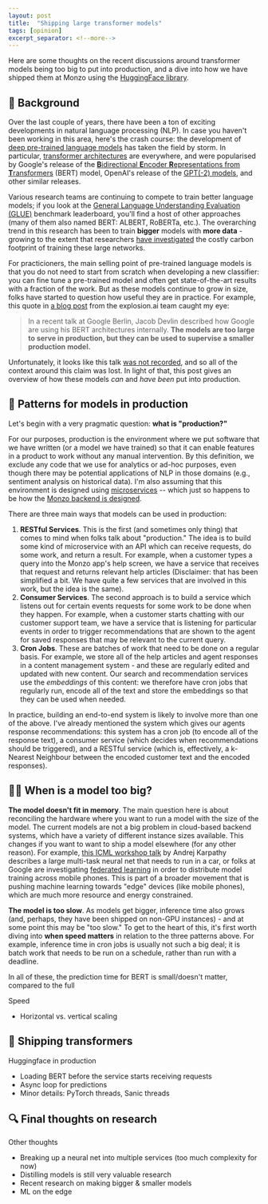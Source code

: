 ```yaml
---
layout: post
title:  "Shipping large transformer models"
tags: [opinion]
excerpt_separator: <!--more-->
---
```


Here are some thoughts on the recent discussions around transformer models being too big to put into production, and a dive into how we have shipped them at Monzo using the [HuggingFace library](https://huggingface.co/).
<!--more-->

## 💬 Background

Over the last couple of years, there have been a ton of exciting developments in natural language processing (NLP). In case you haven't been working in this area, here's the crash course: the development of [deep pre-trained language models](http://ruder.io/nlp-imagenet/) has taken the field by storm. In particular, [transformer architectures](https://arxiv.org/abs/1706.03762) are everywhere, and were popularised by Google's release of the [**B**idirectional **E**ncoder **R**epresentations from **T**ransformers](https://arxiv.org/abs/1810.04805) (BERT) model, OpenAI's release of the [GPT(-2) models](https://openai.com/blog/better-language-models/), and other similar releases.

Various research teams are continuing to compete to train better language models; if you look at the [General Language Understanding Evaluation (GLUE)](https://gluebenchmark.com/leaderboard) benchmark leaderboard, you'll find a host of other approaches (many of them also named BERT: ALBERT, RoBERTa, etc.). The overarching trend in this research has been to train **bigger** models with **more data** - growing to the extent that researchers [have investigated](https://arxiv.org/abs/1906.02243) the costly carbon footprint of training these large networks.

For practicioners, the main selling point of pre-trained language models is that you do not need to start from scratch when developing a new classifier: you can fine tune a pre-trained model and often get state-of-the-art results with a fraction of the work. But as these models continue to grow in size, folks have started to question how useful they are in practice. For example, this quote in [a blog post](https://explosion.ai/blog/spacy-pytorch-transformers) from the explosion.ai team caught my eye:

> In a recent talk at Google Berlin, Jacob Devlin described how Google are using his BERT architectures internally. **The models are too large to serve in production, but they can be used to supervise a smaller production model.** 

Unfortunately, it looks like this talk [was not recorded](https://twitter.com/honnibal/status/1157592067712966657), and so all of the context around this claim was lost. In light of that, this post gives an overview of how these models _can_ and _have been_ put into production.

## 🚢 Patterns for models in production

Let's begin with a very pragmatic question: **what is "production?"**

For our purposes, production is the environment where we put software that we have written (or a model we have trained) so that it can enable features in a product to work without any manual intervention. By this definition, we exclude any code that we use for analytics or ad-hoc purposes, even though there may be potential applications of NLP in those domains (e.g., sentiment analysis on historical data). I'm also assuming that this environment is designed using [microservices](https://en.wikipedia.org/wiki/Microservices) -- which just so happens to be how the [Monzo backend is designed](https://monzo.com/blog/2016/09/19/building-a-modern-bank-backend).

There are three main ways that models can be used in production:
1. **RESTful Services**. This is the first (and sometimes only thing) that comes to mind when folks talk about "production." The idea is to build some kind of microservice with an API which can receive requests, do some work, and return a result. For example, when a customer types a query into the Monzo app's help screen, we have a service that receives that request and returns relevant help articles (Disclaimer: that has been simplified a bit. We have quite a few services that are involved in this work, but the idea is the same).
2. **Consumer Services**. The second approach is to build a service which listens out for certain events requests for some work to be done when they happen. For example, when a customer starts chatting with our customer support team, we have a service that is listening for particular events in order to trigger recommendations that are shown to the agent for saved responses that may be relevant to the current query.
3. **Cron Jobs**. These are batches of work that need to be done on a regular basis. For example, we store all of the help articles and agent responses in a content management system - and these are regularly edited and updated with new content. Our search and recommendation services use the _embeddings_ of this content: we therefore have cron jobs that regularly run, encode all of the text and store the embeddings so that they can be used when needed.

In practice, building an end-to-end system is likely to involve more than one of the above. I've already mentioned the system which gives our agents response recommendations: this system has a cron job (to encode all of the response text), a consumer service (which decides when recommendations should be triggered), and a RESTful service (which is, effectively, a k-Nearest Neighbour between the encoded customer text and the encoded responses).  

## 🙅‍♂️ When is a model too big?

**The model doesn't fit in memory**. The main question here is about reconciling the hardware where you want to run a model with the size of the model. The current models are not a big problem in cloud-based backend systems, which have a variety of different instance sizes available. This changes if you want to want to ship a model elsewhere (for any other reason). For example, [this ICML workshop talk](https://slideslive.com/38917690/multitask-learning-in-the-wilderness) by Andrej Karpathy describes a large multi-task neural net that needs to run in a car, or folks at Google are investigating [federated learning](https://ai.googleblog.com/2017/04/federated-learning-collaborative.html) in order to distribute model training across mobile phones. This is part of a broader movement that is pushing machine learning towards "edge" devices (like mobile phones), which are much more resource and energy constrained.

**The model is too slow**. As models get bigger, inference time also grows (and, perhaps, they have been shipped on non-GPU instances) - and at some point this may be "too slow." To get to the heart of this, it's first worth diving into **when speed matters** in relation to the three patterns above. For example, inference time in cron jobs is usually not such a big deal; it is batch work that needs to be run on a schedule, rather than run with a deadline. 

In all of these, the prediction time for BERT is small/doesn't matter, compared to the full

Speed
* Horizontal vs. vertical scaling

## 🤗 Shipping transformers

Huggingface in production
* Loading BERT before the service starts receiving requests
* Async loop for predictions
* Minor details: PyTorch threads, Sanic threads

## 🔍 Final thoughts on research

Other thoughts
* Breaking up a neural net into multiple services (too much complexity for now)
* Distilling models is still very valuable research
* Recent research on making bigger & smaller models
* ML on the edge
